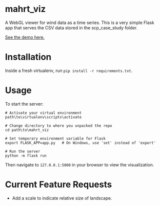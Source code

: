 # mahrt_viz
A WebGL viewer for wind data as a time series. This is a very simple Flask app that serves the CSV data stored in the scp_case_study folder.

[See the demo here.](http://ec2-54-200-163-156.us-west-2.compute.amazonaws.com/)

# Installation
Inside a fresh virtualenv, run `pip install -r requirements.txt`.

# Usage
To start the server:
```
# Activate your virtual environment
path\to\virtualenv\scripts\activate

# Change directory to where you unpacked the repo
cd path\to\mahrt_viz

# Set temporary environment variable for Flask
export FLASK_APP=app.py   # On Windows, use 'set' instead of 'export'

# Run the server
python -m flask run
```

Then navigate to `127.0.0.1:5000` in your browser to view the visualization.

# Current Feature Requests
* Add a scale to indicate relative size of landscape.
